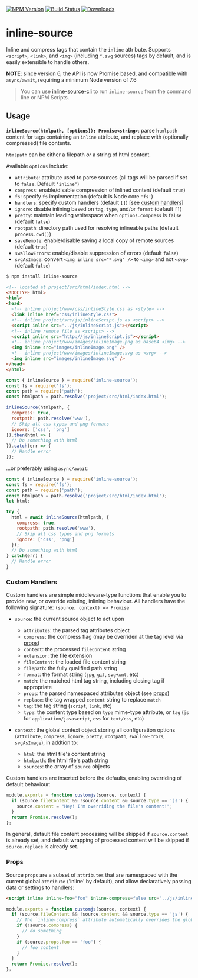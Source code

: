 [![NPM Version](https://img.shields.io/npm/v/inline-source.svg?style=flat)](https://npmjs.org/package/inline-source)
[![Build Status](https://img.shields.io/travis/popeindustries/inline-source.svg?style=flat)](https://travis-ci.org/popeindustries/inline-source)
[![Downloads](https://img.shields.io/npm/dm/inline-source.svg?style=flat)](https://npmjs.org/package/inline-source)

# inline-source

Inline and compress tags that contain the `inline` attribute. Supports `<script>`, `<link>`, and `<img>` (including `*.svg` sources) tags by default, and is easily extensible to handle others.

**NOTE**: since version 6, the API is now Promise based, and compatible with `async/await`, requiring a minimum Node version of 7.6

> You can use [inline-source-cli](https://github.com/developit/inline-source-cli) to run `inline-source` from the command line or NPM Scripts.

## Usage

**`inlineSource(htmlpath, [options]): Promise<string>`**: parse `htmlpath` content for tags containing an `inline` attribute, and replace with (optionally compressed) file contents.

`htmlpath` can be either a filepath _or_ a string of html content.

Available `options` include:

* `attribute`: attribute used to parse sources (all tags will be parsed if set to `false`. Default `'inline'`)
* `compress`: enable/disable compression of inlined content (default `true`)
* `fs`: specify `fs` implementation (default is Node core `'fs'`)
* `handlers`: specify custom handlers (default `[]`) [see [custom handlers](#custom-handlers)]
* `ignore`: disable inlining based on `tag`, `type`, and/or `format` (default `[]`)
* `pretty`: maintain leading whitespace when `options.compress` is `false` (default `false`)
* `rootpath`: directory path used for resolving inlineable paths (default `process.cwd()`)
* `saveRemote`: enable/disable saving a local copy of remote sources (default `true`)
* `swallowErrors`: enable/disable suppression of errors (default `false`)
* `svgAsImage`: convert `<img inline src="*.svg" />` to `<img>` and not `<svg>` (default `false`)

```bash
$ npm install inline-source
```

```html
<!-- located at project/src/html/index.html -->
<!DOCTYPE html>
<html>
<head>
  <!-- inline project/www/css/inlineStyle.css as <style> -->
  <link inline href="css/inlineStyle.css">
  <!-- inline project/src/js/inlineScript.js as <script> -->
  <script inline src="../js/inlineScript.js"></script>
  <!-- inline remote file as <script> -->
  <script inline src="http://js/inlineScript.js"></script>
  <!-- inline project/www/images/inlineImage.png as base64 <img> -->
  <img inline src="images/inlineImage.png" />
  <!-- inline project/www/images/inlineImage.svg as <svg> -->
  <img inline src="images/inlineImage.svg" />
</head>
</html>
```

```javascript
const { inlineSource } = require('inline-source');
const fs = require('fs');
const path = require('path');
const htmlpath = path.resolve('project/src/html/index.html');

inlineSource(htmlpath, {
  compress: true,
  rootpath: path.resolve('www'),
  // Skip all css types and png formats
  ignore: ['css', 'png']
}).then(html => {
  // Do something with html
}).catch(err => {
  // Handle error
});
```

...or preferably using `async/await`:

```javascript
const { inlineSource } = require('inline-source');
const fs = require('fs');
const path = require('path');
const htmlpath = path.resolve('project/src/html/index.html');
let html;

try {
  html = await inlineSource(htmlpath, {
    compress: true,
    rootpath: path.resolve('www'),
    // Skip all css types and png formats
    ignore: ['css', 'png']
  });
  // Do something with html
} catch(err) {
  // Handle error
}
```

### Custom Handlers

Custom handlers are simple middleware-type functions that enable you to provide new, or override existing, inlining behaviour. All handlers have the following signature: `(source, context) => Promise`

* `source`: the current source object to act upon

  * `attributes`: the parsed tag attributes object
  * `compress`: the compress flag (may be overriden at the tag level via [props](#props))
  * `content`: the processed `fileContent` string
  * `extension`: the file extension
  * `fileContent`: the loaded file content string
  * `filepath`: the fully qualified path string
  * `format`: the format string (`jpg`, `gif`, `svg+xml`, etc)
  * `match`: the matched html tag string, including closing tag if appropriate
  * `props`: the parsed namespaced attributes object (see [props](#props))
  * `replace`: the tag wrapped `content` string to replace `match`
  * `tag`: the tag string (`script`, `link`, etc)
  * `type`: the content type based on `type` mime-type attribute, or `tag` (`js` for `application/javascript`, `css` for `text/css`, etc)

* `context`: the global context object storing all configuration options (`attribute`, `compress`, `ignore`, `pretty`, `rootpath`, `swallowErrors`, `svgAsImage`), in addtion to:

  * `html`: the html file's content string
  * `htmlpath`: the html file's path string
  * `sources`: the array of `source` objects

Custom handlers are inserted before the defaults, enabling overriding of default behaviour:

```js
module.exports = function customjs(source, context) {
  if (source.fileContent && !source.content && source.type == 'js') {
    source.content = "Hey! I'm overriding the file's content!";
  }
  return Promise.resolve();
};
```

In general, default file content processing will be skipped if `source.content` is already set, and default wrapping of processed content will be skipped if `source.replace` is already set.

### Props

Source `props` are a subset of `attributes` that are namespaced with the current global `attribute` ('inline' by default), and allow declaratively passing data or settings to handlers:

```html
<script inline inline-foo="foo" inline-compress=false src="../js/inlineScript.js"></script>
```

```js
module.exports = function customjs(source, context) {
  if (source.fileContent && !source.content && source.type == 'js') {
    // The `inline-compress` attribute automatically overrides the global flag
    if (!source.compress) {
      // do something
    }
    if (source.props.foo == 'foo') {
      // foo content
    }
  }
  return Promise.resolve();
};
```
